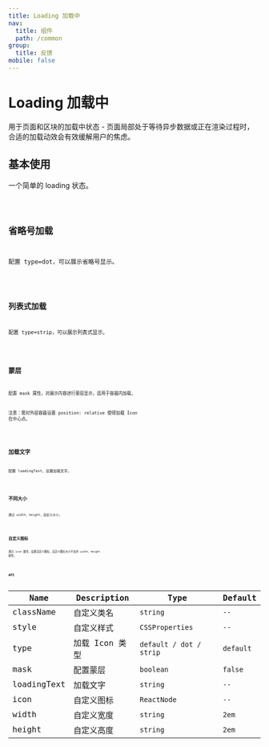 ```yaml
---
title: Loading 加载中
nav:
  title: 组件
  path: /common
group:
  title: 反馈
mobile: false
---
```


# Loading 加载中

用于页面和区块的加载中状态 - 页面局部处于等待异步数据或正在渲染过程时，合适的加载动效会有效缓解用户的焦虑。

## 基本使用

一个简单的 loading 状态。

<code src="./demos/index1.tsx"/>

## 省略号加载

配置 type=dot，可以展示省略号显示。

<code src="./demos/index2.tsx" />

## 列表式加载

配置 type=strip，可以展示列表式显示。

<code src="./demos/index7.tsx" />

## 蒙层

配置 mask 属性，对展示内容进行蒙层显示，适用于容器内加载。

注意：需对外层容器设置 position: relative 使得加载 Icon 在中心点。

<code src="./demos/index3.tsx" />

## 加载文字

配置 loadingText，设置加载文字。

<code src="./demos/index4.tsx" />

## 不同大小

通过 width、height，自定义大小。

<code src="./demos/index5.tsx" />

## 自定义图标

通过 icon 属性，设置自定义图标，自定义图标大小不支持 width、height 属性。

<code src="./demos/index6.tsx" />

## API

| Name        | Description    | Type                    | Default   |
| ----------- | -------------- | ----------------------- | --------- |
| className   | 自定义类名     | `string`                | `--`      |
| style       | 自定义样式     | `CSSProperties`         | `--`      |
| type        | 加载 Icon 类型 | `default / dot / strip` | `default` |
| mask        | 配置蒙层       | `boolean`               | `false`   |
| loadingText | 加载文字       | `string`                | `--`      |
| icon        | 自定义图标     | `ReactNode`             | `--`      |
| width       | 自定义宽度     | `string`                | `2em`     |
| height      | 自定义高度     | `string`                | `2em`     |
